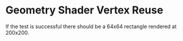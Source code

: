 Geometry Shader Vertex Reuse
============================

If the test is successful there should be a 64x64 rectangle rendered at 200x200.
